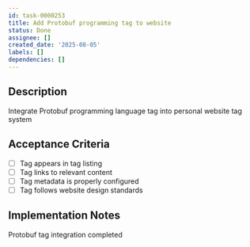 ```yaml
---
id: task-0000253
title: Add Protobuf programming tag to website
status: Done
assignee: []
created_date: '2025-08-05'
labels: []
dependencies: []
---
```


## Description

Integrate Protobuf programming language tag into personal website tag system

## Acceptance Criteria

- [ ] Tag appears in tag listing
- [ ] Tag links to relevant content
- [ ] Tag metadata is properly configured
- [ ] Tag follows website design standards

## Implementation Notes

Protobuf tag integration completed
